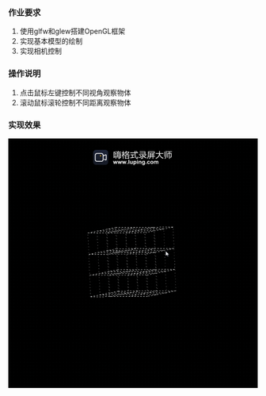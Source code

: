 ### 作业要求

1. 使用glfw和glew搭建OpenGL框架
2. 实现基本模型的绘制
3. 实现相机控制

### 操作说明

1. 点击鼠标左键控制不同视角观察物体
2. 滚动鼠标滚轮控制不同距离观察物体

### 实现效果
![image](project01.gif)
